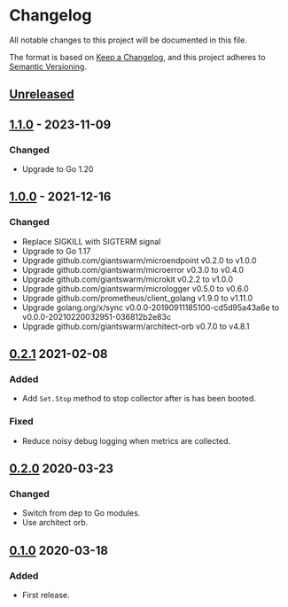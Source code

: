 # Changelog

All notable changes to this project will be documented in this file.

The format is based on [Keep a Changelog](https://keepachangelog.com/en/1.0.0/),
and this project adheres to [Semantic Versioning](https://semver.org/spec/v2.0.0.html).

## [Unreleased]

## [1.1.0] - 2023-11-09

### Changed

- Upgrade to Go 1.20

## [1.0.0] - 2021-12-16

### Changed

- Replace SIGKILL with SIGTERM signal
- Upgrade to Go 1.17
- Upgrade github.com/giantswarm/microendpoint v0.2.0 to v1.0.0
- Upgrade github.com/giantswarm/microerror v0.3.0 to v0.4.0
- Upgrade github.com/giantswarm/microkit v0.2.2 to v1.0.0
- Upgrade github.com/giantswarm/micrologger v0.5.0 to v0.6.0
- Upgrade github.com/prometheus/client_golang v1.9.0 to v1.11.0
- Upgrade golang.org/x/sync v0.0.0-20190911185100-cd5d95a43a6e to v0.0.0-20210220032951-036812b2e83c
- Upgrade github.com/giantswarm/architect-orb v0.7.0 to v4.8.1

## [0.2.1] 2021-02-08

### Added

- Add `Set.Stop` method to stop collector after is has been booted.

### Fixed

- Reduce noisy debug logging when metrics are collected.

## [0.2.0] 2020-03-23

### Changed

- Switch from dep to Go modules.
- Use architect orb.

## [0.1.0] 2020-03-18

### Added

- First release.

[Unreleased]: https://github.com/giantswarm/exporterkit/compare/v1.1.0...HEAD
[1.1.0]: https://github.com/giantswarm/exporterkit/compare/v1.0.0...v1.1.0
[1.0.0]: https://github.com/giantswarm/exporterkit/compare/v0.2.1...v1.0.0
[0.2.1]: https://github.com/giantswarm/exporterkit/compare/v0.1.0...v0.2.0
[0.2.0]: https://github.com/giantswarm/exporterkit/compare/v0.1.0...v0.2.0
[0.1.0]: https://github.com/giantswarm/exporterkit/releases/tag/v0.1.0
